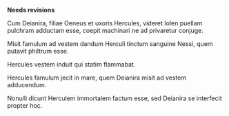 **Needs revisions**

Cum Deianira, filiae Oeneus et uxoris Hercules, videret Iolen puellam pulchram adductam esse, coepit machinari ne ad privaretur conjuge.

Misit famulum ad vestem dandum Herculi tinctum sanguine Nessi, quem putavit philtrum esse.

Hercules vestem induit qui statim flammabat.

Hercules famulum jecit in mare, quem Deianira misit ad vestem adducendum.

Nonulli dicunt Herculem immortalem factum esse, sed Deianira se interfecit propter hoc. 
